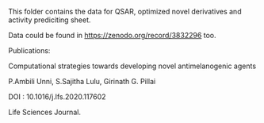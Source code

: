 This folder contains the data for QSAR, optimized novel derivatives and activity prediciting sheet.

Data could be found in https://zenodo.org/record/3832296 too.

Publications:

Computational strategies towards developing novel antimelanogenic agents

P.Ambili Unni, S.Sajitha Lulu, Girinath G. Pillai

DOI : 10.1016/j.lfs.2020.117602

Life Sciences Journal.
